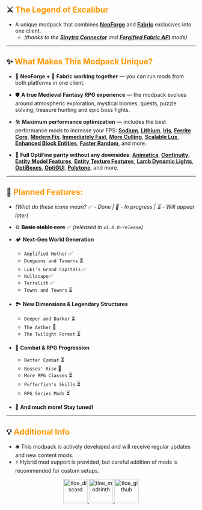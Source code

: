 ## ⚔️ <font color="#ff9900">The Legend of Excalibur</font>

- A unique modpack that combines [**NeoForge**](https://neoforged.net/) and [**Fabric**](https://fabricmc.net/) exclusives into one client.
  - *(thanks to the [**Sinytra Connector**](https://modrinth.com/mod/connector) and [**Forgified Fabric API**](https://modrinth.com/mod/forgified-fabric-api) mods)*

---

## ✨ <font color="#ff9900">What Makes This Modpack Unique?</font>

- 🦊 **NeoForge +** 📜 **Fabric working together** — you can run mods from both platforms in one client.

- 🛡️ **A true Medieval Fantasy RPG experience** — the modpack evolves around atmospheric exploration, mystical biomes, quests, puzzle solving, treasure hunting and epic boss fights.

- 🛠️ **Maximum performance optimization** — includes the best performance mods to increase your FPS: [**Sodium**](https://modrinth.com/mod/sodium), [**Lithium**](https://modrinth.com/mod/lithium), [**Iris**](https://modrinth.com/mod/iris), [**Ferrite Core**](https://modrinth.com/mod/ferrite-core), [**Modern Fix**](https://modrinth.com/mod/modernfix), [**Immediately Fast**](https://modrinth.com/mod/immediatelyfast), [**More Culling**](https://modrinth.com/mod/moreculling), [**Scalable Lux**](https://modrinth.com/mod/scalablelux), [**Enhanced Block Entities**](https://modrinth.com/mod/ebe), [**Faster Random**](https://modrinth.com/mod/faster-random), and more.

- 🌅 **Full OptiFine parity without any downsides**: [**Animatica**](https://modrinth.com/mod/animatica), [**Continuity**](https://modrinth.com/mod/continuity), [**Entity Model Features**](https://modrinth.com/mod/entity-model-features), [**Entity Texture Features**](https://modrinth.com/mod/entitytexturefeatures), [**Lamb Dynamic Lights**](https://modrinth.com/mod/lambdynamiclights), [**OptiBoxes**](https://modrinth.com/mod/optiboxes), [**OptiGUI**](https://modrinth.com/mod/optigui), [**Polytone**](https://modrinth.com/mod/polytone), and more.

---

## 🎯 <font color="#ff9900">Planned Features:</font>

- *(What do these icons mean? ✅ - Done | 🔄 - In progress | ⏳ - Will appear later)*

- ⚙️ ~~**Basic stable core**~~ ✅ *(released in `v1.0.0-release`)*

- 🏕️ **Next-Gen World Generation**
  - `Amplified Nether` ✅
  - `Dungeons and Taverns` ⏳
  - `Luki's Grand Capitals` ✅
  - `Nullscape`✅
  - `Terralith` ✅
  - `Towns and Towers` ⏳

- 🏞️ **New Dimensions & Legendary Structures**
  - `Deeper and Darker` ⏳
  - `The Aether` 🔄
  - `The Twilight Forest` ⏳

- 🏹 **Combat & RPG Progression**
  - `Better Combat` ⏳
  - `Bosses' Rise` 🔄
  - `More RPG Classes` ⏳
  - `Pufferfish's Skills` ⏳
  - `RPG Series Mods` ⏳

- 🏰 **And much more! Stay tuned!**

---

## 💡 <font color="#ff9900">Additional Info</font>

- 🛎️ This modpack is actively developed and will receive regular updates and new content mods.
- ⚡ Hybrid mod support is provided, but careful addition of mods is recommended for custom setups.

<p align="center">
  <a href="https://discord.gg/8qnHQAEGbC">
    <img src="https://i.imgur.com/xU7g3Wg.png" alt="tloe_discord" width="64" height="auto">
  </a>
  <a href="https://modrinth.com/modpack/The-Legend-of-Excalibur">
    <img src="https://i.imgur.com/w4a5Ccf.png" alt="tloe_modrinth" width="64" height="auto">
  </a>
  <a href="https://github.com/tapacywka/The-Legend-of-Excalibur">
    <img src="https://i.imgur.com/4u25zKP.png" alt="tloe_github" width="64" height="auto">
  </a>
</p>
